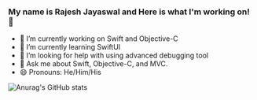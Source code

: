 ### My name is Rajesh Jayaswal and Here is what I'm working on! 👋

- 🔭 I’m currently working on Swift and Objective-C
- 🌱 I’m currently learning SwiftUI
- 🤔 I’m looking for help with using advanced debugging tool
- 💬 Ask me about Swift, Objective-C, and MVC.   
- 😄 Pronouns: He/Him/His

![Anurag's GitHub stats](https://github-readme-stats.vercel.app/api?username=RajeshJayaswl&show_icons=true&theme=radical)
